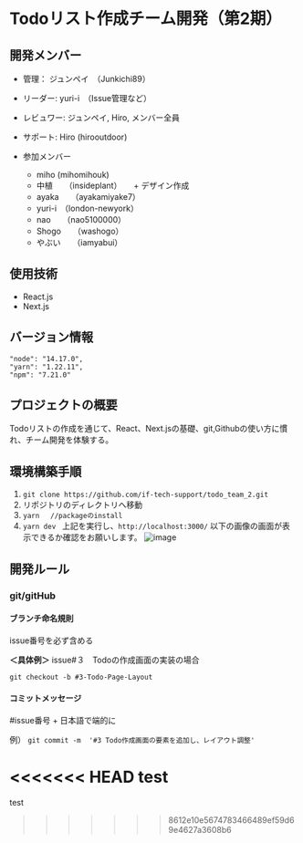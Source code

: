 # Todoリスト作成チーム開発（第2期）
## 開発メンバー
- 管理： ジュンペイ　（Junkichi89）
- リーダー: yuri-i　（Issue管理など）
- レビュワー: ジュンペイ, Hiro, メンバー全員
- サポート: Hiro (hirooutdoor)

- 参加メンバー
  - miho (mihomihouk)
  - 中植　　（insideplant）　　+ デザイン作成
  - ayaka　　（ayakamiyake7）
  - yuri-i　（london-newyork）
  - nao　　（nao5100000）
  - Shogo　　（washogo）
  - やぶい　　（iamyabui）

## 使用技術
- React.js
- Next.js

## バージョン情報

```
"node": "14.17.0",
"yarn": "1.22.11",
"npm": "7.21.0"
```

## プロジェクトの概要

Todoリストの作成を通じて、React、Next.jsの基礎、git,Githubの使い方に慣れ、チーム開発を体験する。


## 環境構築手順
1. `git clone https://github.com/if-tech-support/todo_team_2.git`
2. リポジトリのディレクトリへ移動
3. `yarn 　//packageのinstall`
4. `yarn dev `
上記を実行し、`http://localhost:3000/`
以下の画像の画面が表示できるか確認をお願いします。
![image](https://user-images.githubusercontent.com/24813936/148723807-3b3e571b-6669-4d1c-a96f-d623f9650e09.png)

## 開発ルール

### git/gitHub

#### ブランチ命名規則
  issue番号を必ず含める
  
  **＜具体例＞**
  issue#３　Todoの作成画面の実装の場合
  
  `git checkout -b #3-Todo-Page-Layout`

#### コミットメッセージ

 #issue番号 + 日本語で端的に 
  
例）
`git commit -m  '#3 Todo作成画面の要素を追加し、レイアウト調整' `

<<<<<<< HEAD
test
=======
test
>>>>>>> 8612e10e5674783466489ef59d69e4627a3608b6
